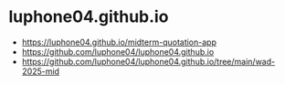 # luphone04.github.io

- https://luphone04.github.io/midterm-quotation-app
- https://github.com/luphone04/luphone04.github.io
- https://github.com/luphone04/luphone04.github.io/tree/main/wad-2025-mid
